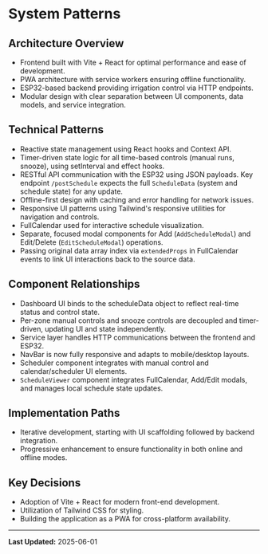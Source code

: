 # System Patterns

## Architecture Overview
- Frontend built with Vite + React for optimal performance and ease of development.
- PWA architecture with service workers ensuring offline functionality.
- ESP32-based backend providing irrigation control via HTTP endpoints.
- Modular design with clear separation between UI components, data models, and service integration.

## Technical Patterns
- Reactive state management using React hooks and Context API.
- Timer-driven state logic for all time-based controls (manual runs, snooze), using setInterval and effect hooks.
- RESTful API communication with the ESP32 using JSON payloads. Key endpoint `/postSchedule` expects the full `ScheduleData` (system and schedule state) for any update.
- Offline-first design with caching and error handling for network issues.
- Responsive UI patterns using Tailwind's responsive utilities for navigation and controls.
- FullCalendar used for interactive schedule visualization.
- Separate, focused modal components for Add (`AddScheduleModal`) and Edit/Delete (`EditScheduleModal`) operations.
- Passing original data array index via `extendedProps` in FullCalendar events to link UI interactions back to the source data.

## Component Relationships
- Dashboard UI binds to the scheduleData object to reflect real-time status and control state.
- Per-zone manual controls and snooze controls are decoupled and timer-driven, updating UI and state independently.
- Service layer handles HTTP communications between the frontend and ESP32.
- NavBar is now fully responsive and adapts to mobile/desktop layouts.
- Scheduler component integrates with manual control and calendar/scheduler UI elements.
- `ScheduleViewer` component integrates FullCalendar, Add/Edit modals, and manages local schedule state updates.

## Implementation Paths
- Iterative development, starting with UI scaffolding followed by backend integration.
- Progressive enhancement to ensure functionality in both online and offline modes.

## Key Decisions
- Adoption of Vite + React for modern front-end development.
- Utilization of Tailwind CSS for styling.
- Building the application as a PWA for cross-platform availability.

---

**Last Updated:** 2025-06-01
